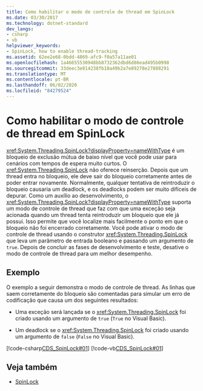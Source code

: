 ```yaml
---
title: Como habilitar o modo de controle de thread em SpinLock
ms.date: 03/30/2017
ms.technology: dotnet-standard
dev_langs:
- csharp
- vb
helpviewer_keywords:
- SpinLock, how to enable thread-tracking
ms.assetid: 62ee2e68-0bdd-4869-afc9-f0a57a11ae01
ms.openlocfilehash: 1a46655530948bb8732362dbd6d86ead495b0998
ms.sourcegitcommit: 33deec3e814238fb18a49b2a7e89278e27888291
ms.translationtype: MT
ms.contentlocale: pt-BR
ms.lasthandoff: 06/02/2020
ms.locfileid: "84279524"
---
```

# <a name="how-to-enable-thread-tracking-mode-in-spinlock"></a>Como habilitar o modo de controle de thread em SpinLock
<xref:System.Threading.SpinLock?displayProperty=nameWithType> é um bloqueio de exclusão mútua de baixo nível que você pode usar para cenários com tempos de espera muito curtos. O <xref:System.Threading.SpinLock> não oferece reinserção. Depois que um thread entra no bloqueio, ele deve sair do bloqueio corretamente antes de poder entrar novamente. Normalmente, qualquer tentativa de reintroduzir o bloqueio causaria um deadlock, e os deadlocks podem ser muito difíceis de depurar. Como um auxílio ao desenvolvimento, o <xref:System.Threading.SpinLock?displayProperty=nameWithType> suporta um modo de controle de thread que faz com que uma exceção seja acionada quando um thread tenta reintroduzir um bloqueio que ele já possui. Isso permite que você localize mais facilmente o ponto em que o bloqueio não foi encerrado corretamente. Você pode ativar o modo de controle de thread usando o construtor <xref:System.Threading.SpinLock> que leva um parâmetro de entrada booleano e passando um argumento de `true`. Depois de concluir as fases de desenvolvimento e teste, desative o modo de controle de thread para um melhor desempenho.  
  
## <a name="example"></a>Exemplo  
 O exemplo a seguir demonstra o modo de controle de thread. As linhas que saem corretamente do bloqueio são comentadas para simular um erro de codificação que causa um dos seguintes resultados:  
  
- Uma exceção será lançada se o <xref:System.Threading.SpinLock> foi criado usando um argumento de `true` (`True` no Visual Basic).  
  
- Um deadlock se o <xref:System.Threading.SpinLock> foi criado usando um argumento de `false` (`False` no Visual Basic).  
  
 [!code-csharp[CDS_SpinLock#01](../../../samples/snippets/csharp/VS_Snippets_Misc/cds_spinlock/cs/spinlockdemo.cs#01)]
 [!code-vb[CDS_SpinLock#01](../../../samples/snippets/visualbasic/VS_Snippets_Misc/cds_spinlock/vb/spinlock_threadtracking.vb#01)]  
  
## <a name="see-also"></a>Veja também

- [SpinLock](spinlock.md)
